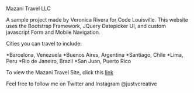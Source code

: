 Mazani Travel LLC

A sample project made by Veronica Rivera for Code Louisville.
This website uses the Bootstrap Framework, JQuery Datepicker UI, and custom javascript Form and Mobile Navigation.

Cities you can travel to include:

*Barcelona, Venezuela
*Buenos Aires, Argentina
*Santiago, Chile
*Lima, Peru
*Rio de Janeiro, Brazil
*San Juan, Puerto Rico

To view the Mazani Travel Site, click this [link](http://justvcreative.github.io/mazanitravel/index.html)

Feel free to follow me on Twitter and Instagram @justvcreative
